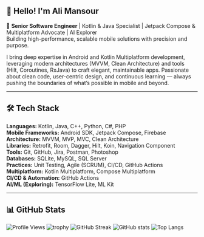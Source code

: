 ## 👋 Hello! I'm Ali Mansour

🎯 **Senior Software Engineer** | Kotlin & Java Specialist | Jetpack Compose & Multiplatform Advocate | AI Explorer  
Building high-performance, scalable mobile solutions with precision and purpose.

I bring deep expertise in Android and Kotlin Multiplatform development, leveraging modern architectures (MVVM, Clean Architecture) and tools (Hilt, Coroutines, RxJava) to craft elegant, maintainable apps. Passionate about clean code, user-centric design, and continuous learning — always pushing the boundaries of what’s possible in mobile and beyond.

---

## 🛠️ Tech Stack

**Languages:** Kotlin, Java, C++, Python, C#, PHP  
**Mobile Frameworks:** Android SDK, Jetpack Compose, Firebase  
**Architecture:** MVVM, MVP, MVC, Clean Architecture  
**Libraries:** Retrofit, Room, Dagger, Hilt, Koin, Navigation Component  
**Tools:** Git, GitHub, Jira, Postman, Photoshop  
**Databases:** SQLite, MySQL, SQL Server  
**Practices:** Unit Testing, Agile (SCRUM), CI/CD, GitHub Actions  
**Multiplatform:** Kotlin Multiplatform, Compose Multiplatform  
**CI/CD & Automation:** GitHub Actions  
**AI/ML (Exploring):** TensorFlow Lite, ML Kit

---

## 📊 GitHub Stats
![Profile Views](https://komarev.com/ghpvc/?username=dev-ali-mansour&style=for-the-badge)
![trophy](https://github-profile-trophy.vercel.app/?username=dev-ali-mansour&theme=onedark&row=1&column=10&margin-w=10&margin-h=10&disable_animations=true) 
![GitHub Streak](https://github-readme-streak-stats.herokuapp.com?user=dev-ali-mansour&card_height=195&card_width=320&theme=onedark&disable_animations=true) 
![GitHub stats](https://github-readme-stats.vercel.app/api?username=dev-ali-mansour&card_width=320&theme=onedark&show_icons=true&locale=en&disable_animations=true)
![Top Langs](https://github-readme-stats.vercel.app/api/top-langs/?username=dev-ali-mansour&card_width=320&theme=onedark&langs_count=10&layout=compact&display_format=time&&disable_animations=true) 

